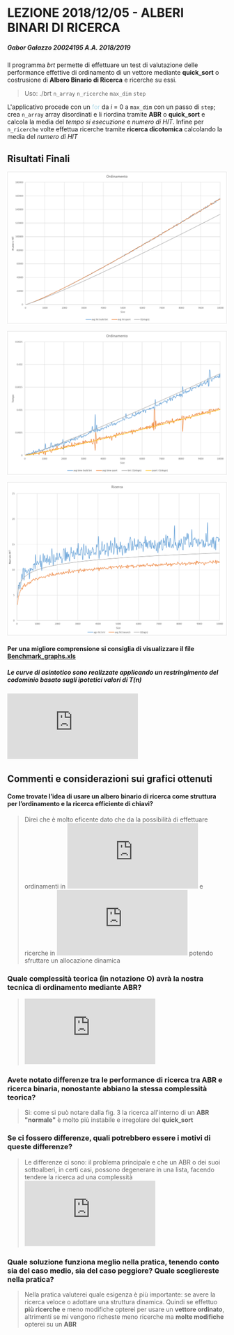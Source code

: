 # LEZIONE 2018/12/05 - ALBERI BINARI DI RICERCA
##### Gabor Galazzo 20024195 A.A. 2018/2019


Il programma *brt* permette di effettuare un test di valutazione delle performance effettive di ordinamento di un vettore mediante **quick_sort** o costrusione di **Albero Binario di Ricerca** e ricerche su essi.

> Uso: ./brt `n_array` `n_ricerche` `max_dim` `step`


L'applicativo procede con un <span style="color:lightblue">for</span> da *i* = 0 a `max_dim` con un passo di `step`; crea `n_array` array disordinati e li riordina tramite **ABR** o **quick_sort** e calcola la media del *tempo si esecuzione* e *numero di HIT*.
Infine per `n_ricerche` volte effettua ricerche tramite **ricerca dicotomica** calcolando la media del *numero di HIT*

## Risultati Finali

![fig. 1.1](doc/ordinamento_hit.png)

![fig. 1.2](doc/ordinamento_tempo.png)

![f1.3](doc/ricerca.png)

#### Per una migliore comprensione si consiglia di visualizzare il file [Benchmark_graphs.xls](doc/Benchmark_graphs.xlsx)

##### Le curve di asintotico sono realizzate applicando un restringimento del codominio basato sugli ipotetici valori di T(n)
![example](https://latex.codecogs.com/gif.latex?Ex%3A%20O%28n%5Ccdot%20log%28n%29%29%20%3D%20n%5Ccdot%20log%28n%29%20%5Ccdot%20%5Cfrac%7BmaxValue%7D%7BMaxSize%5Ccdot%20log%28MaxSize%29%7D)

## Commenti e considerazioni sui grafici ottenuti

#### Come trovate l’idea di usare un albero binario di ricerca come struttura per l’ordinamento e la ricerca efficiente di chiavi?
> Direi che è molto eficente dato che da la possibilità di effettuare ordinamenti in ![onlogn](https://latex.codecogs.com/gif.latex?O%28n%20%5Ccdot%20log%28n%29%29) e ricerche in ![ologn](https://latex.codecogs.com/gif.latex?O%28log%28n%29%29) potendo sfruttare un allocazione dinamica

### Quale complessità teorica (in notazione O) avrà la nostra tecnica di ordinamento mediante ABR?

> ![onlogn](https://latex.codecogs.com/gif.latex?T%28n%29%20%3DO%28n%20%5Ccdot%20log%28n%29%29)

### Avete notato differenze tra le performance di ricerca tra ABR e ricerca binaria, nonostante abbiano la stessa complessità teorica?

> Si: come si può notare dalla fig. 3 la ricerca all'interno di un **ABR "normale"** è molto più instabile e irregolare del **quick_sort**

### Se ci fossero differenze, quali potrebbero essere i motivi di queste differenze?

> Le differenze ci sono: il problema principale e che un ABR o dei suoi sottoalberi, in certi casi, possono degenerare in una lista, facendo tendere la ricerca ad una complessità ![on](https://latex.codecogs.com/gif.latex?O%28n%29)

### Quale soluzione funziona meglio nella pratica, tenendo conto sia del caso medio, sia del caso peggiore? Quale scegliereste nella pratica?

> Nella pratica valuterei quale esigenza è più importante: se avere la ricerca veloce o adottare una struttura dinamica. Quindi se effettuo **più ricerche** e meno modifiche opterei per usare un **vettore ordinato**, altrimenti se mi vengono richeste meno ricerche ma **molte modifiche** opterei su un **ABR**